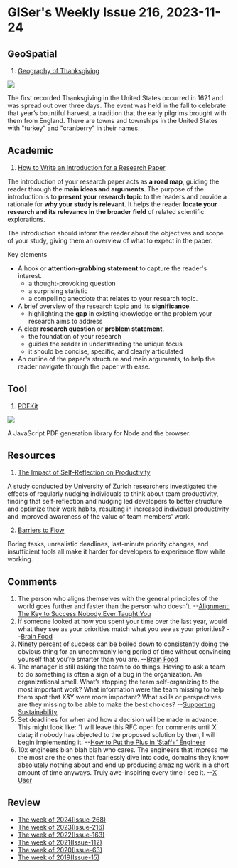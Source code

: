 # GISer's Weekly Issue 216, 2023-11-24

## GeoSpatial

1. [Geography of Thanksgiving](https://www.geographyrealm.com/geography-thanksgiving/)

![](https://www.geographyrealm.com/wp-content/uploads/2014/11/cb14-ff25_thanksgiving_graphic.png)

The first recorded Thanksgiving in the United States occurred in 1621 and was spread out over three days. The event was held in the fall to celebrate that year’s bountiful harvest, a tradition that the early pilgrims brought with them from England. There are towns and townships in the United States with "turkey" and "cranberry" in their names.

## Academic

1. [How to Write an Introduction for a Research Paper](https://typeset.io/resources/research-paper-introduction/)

The introduction of your research paper acts as **a road map**, guiding the reader through the **main ideas and arguments**. The purpose of the introduction is to **present your research topic** to the readers and provide a rationale for **why your study is relevant**. It helps the reader **locate your research and its relevance in the broader field** of related scientific explorations.

The introduction should inform the reader about the objectives and scope of your study, giving them an overview of what to expect in the paper.

Key elements

- A hook or **attention-grabbing statement** to capture the reader's interest.
  - a thought-provoking question
  - a surprising statistic
  - a compelling anecdote that relates to your research topic.
- A brief overview of the research topic and its **significance**.
  - highlighting the **gap** in existing knowledge or the problem your research aims to address
- A clear **research question** or **problem statement**.
  - the foundation of your research
  - guides the reader in understanding the unique focus
  - it should be concise, specific, and clearly articulated
- An outline of the paper's structure and main arguments, to help the reader navigate through the paper with ease.

## Tool

1. [PDFKit](https://github.com/foliojs/pdfkit)

![](https://res.cloudinary.com/cpress/image/upload/w_1280,e_sharpen:60,q_auto/vz7rbsz4bgwavgouoadl.jpg)

A JavaScript PDF generation library for Node and the browser.

## Resources

1. [The Impact of Self-Reflection on Productivity](https://newsletter.getdx.com/p/self-reflection-developer-productivity)

A study conducted by University of Zurich researchers investigated the effects of regularly nudging individuals to think about team productivity, finding that self-reflection and nudging led developers to better structure and optimize their work habits, resulting in increased individual productivity and improved awareness of the value of team members' work.

2. [Barriers to Flow](https://newsletter.getdx.com/p/barriers-to-flow-state)

Boring tasks, unrealistic deadlines, last-minute priority changes, and insufficient tools all make it harder for developers to experience flow while working.

## Comments

1. The person who aligns themselves with the general principles of the world goes further and faster than the person who doesn’t.
   --[Alignment: The Key to Success Nobody Ever Taught You](https://fs.blog/alignment/)
2. If someone looked at how you spent your time over the last year, would what they see as your priorities match what you see as your priorities?
   --[Brain Food](https://fs.blog/brain-food/november-19-2023/)
3. Ninety percent of success can be boiled down to consistently doing the obvious thing for an uncommonly long period of time without convincing yourself that you’re smarter than you are.
   --[Brain Food](https://fs.blog/brain-food/november-19-2023/)
4. The manager is still asking the team to do things. Having to ask a team to do something is often a sign of a bug in the organization. An organizational smell. What’s stopping the team self-organizing to the most important work? What information were the team missing to help them spot that X&Y were more important? What skills or perspectives are they missing to be able to make the best choices?
   --[Supporting Sustainability](https://benjiweber.co.uk/blog/2022/01/30/supporting-sustainability/)
5. Set deadlines for when and how a decision will be made in advance. This might look like: “I will leave this RFC open for comments until X date; if nobody has objected to the proposed solution by then, I will begin implementing it.
   --[How to Put the Plus in ‘Staff+’ Engineer](https://github.com/readme/guides/staff-engineers)
6. 10x engineers blah blah blah who cares. The engineers that impress me the most are the ones that fearlessly dive into code, domains they know absolutely nothing about and end up producing amazing work in a short amount of time anyways. Truly awe-inspiring every time I see it.
   --[X User](https://twitter.com/mitchellh/status/1727735093001916492)

## Review

- [The week of 2024(Issue-268)](../2024/issue-268.md)
- [The week of 2023(Issue-216)](../2023/issue-216.md)
- [The week of 2022(Issue-163)](../2022/issue-163.md)
- [The week of 2021(Issue-112)](../2021/issue-112.md)
- [The week of 2020(Issue-63)](../2020/issue-63.md)
- [The week of 2019(Issue-15)](../2019/issue-15.md)
